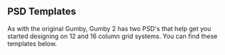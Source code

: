## PSD Templates
As with the original Gumby, Gumby 2 has two PSD's that help get you started designing on 12 and 16 column grid systems. You can find these templates below.